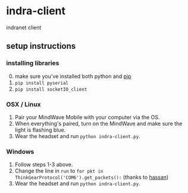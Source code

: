 indra-client
============

indranet client

## setup instructions

### installing libraries

0. make sure you've installed both python and [pip](https://pypi.python.org/pypi/pip)
1. `pip install pyserial`
2. `pip install socketIO_client`

### OSX / Linux

1. Pair your MindWave Mobile with your computer via the OS.
2. When everything's paired, turn on the MindWave and make sure the light is flashing blue.
3. Wear the headset and run `python indra-client.py`.

### Windows
1. Follow steps 1-3 above.
2. Change the line in `run` to `for pkt in ThinkGearProtocol('COM6').get_packets():` (thanks to [hassan](https://github.com/jannah))
3. Wear the headset and run `python indra-client.py`.
